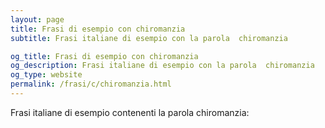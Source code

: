 ```yaml
---
layout: page
title: Frasi di esempio con chiromanzia 
subtitle: Frasi italiane di esempio con la parola  chiromanzia

og_title: Frasi di esempio con chiromanzia 
og_description: Frasi italiane di esempio con la parola  chiromanzia
og_type: website
permalink: /frasi/c/chiromanzia.html
---
```


Frasi italiane di esempio contenenti la parola chiromanzia:


